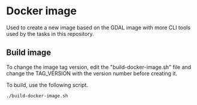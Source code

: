 # Docker image

Used to create a new image based on the GDAL image with more CLI tools used by the tasks in this repository.

## Build image

To change the image tag version, edit the "build-docker-image.sh" file and change the TAG_VERSION with the version number before creating it.

To build, use the following script.
```sh
./build-docker-image.sh
```